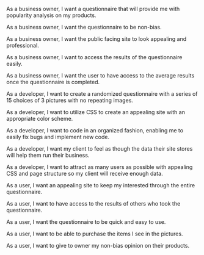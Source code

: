 As a business owner, I want a questionnaire that will provide me with popularity analysis on my products.

As a business owner, I want the questionnaire to be non-bias.

As a business owner, I want the public facing site to look appealing and professional.

As a business owner, I want to access the results of the questionnaire easily.

As a business owner, I want the user to have access to the average results once the questionnaire is completed.


As a developer, I want to create a randomized questionnaire with a series of 15 choices of 3 pictures with no repeating images.

As a developer, I want to utilize CSS to create an appealing site with an appropriate color scheme.

As a developer, I want to code in an organized fashion, enabling me to easily fix bugs and implement new code.

As a developer, I want my client to feel as though the data their site stores will help them run their business.

As a developer, I want to attract as many users as possible with appealing CSS and page structure so my client will receive enough data.


As a user, I want an appealing site to keep my interested through the entire questionnaire.

As a user, I want to have access to the results of others who took the questionnaire.

As a user, I want the questionnaire to be quick and easy to use.

As a user, I want to be able to purchase the items I see in the pictures.

As a user, I want to give to owner my non-bias opinion on their products.
